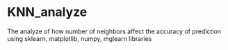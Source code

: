 # KNN_analyze
The analyze of how number of neighbors affect the accuracy of prediction using sklearn, matplotlib, numpy, mglearn libraries
